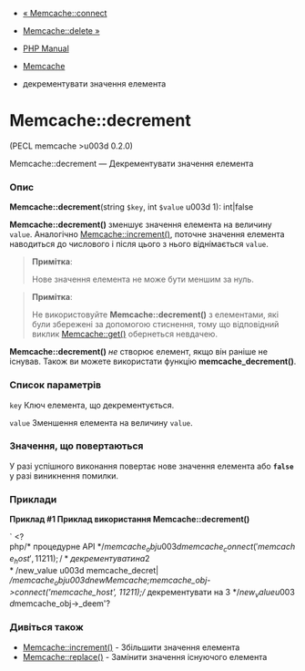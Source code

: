 - [« Memcache::connect](memcache.connect.md)
- [Memcache::delete »](memcache.delete.md)

- [PHP Manual](index.md)
- [Memcache](class.memcache.md)
- декрементувати значення елемента

# Memcache::decrement

(PECL memcache \>u003d 0.2.0)

Memcache::decrement — Декрементувати значення елемента

### Опис

**Memcache::decrement**(string `$key`, int `$value` u003d 1): int\|false

**Memcache::decrement()** зменшує значення елемента на величину
`value`. Аналогічно [Memcache::increment()](memcache.increment.md),
поточне значення елемента наводиться до числового і після цього з нього
віднімається `value`.

> **Примітка**:
>
> Нове значення елемента не може бути меншим за нуль.

> **Примітка**:
>
> Не використовуйте **Memcache::decrement()** з елементами, які були
> збережені за допомогою стиснення, тому що відповідний виклик
> [Memcache::get()](memcache.get.md) обернеться невдачею.

**Memcache::decrement()** *не* створює елемент, якщо він раніше не
існував. Також ви можете використати функцію
**memcache_decrement()**.

### Список параметрів

`key`
Ключ елемента, що декрементується.

`value`
Зменшення елемента на величину `value`.

### Значення, що повертаються

У разі успішного виконання повертає нове значення елемента або
**`false`** у разі виникнення помилки.

### Приклади

**Приклад #1 Приклад використання **Memcache::decrement()****

` <?php/* процедурне API */$memcache_obj u003d memcache_connect('memcache_host', 11211);/* декрементувати на 2 */$new_value u003d memcache_decret| */$memcache_obj u003d new Memcache;$memcache_obj->connect('memcache_host', 11211);/* декрементувати на 3 */$new_value u003d $memcache_obj->_deem'?

### Дивіться також

- [Memcache::increment()](memcache.increment.md) - Збільшити
значення елемента
- [Memcache::replace()](memcache.replace.md) - Замінити значення
існуючого елемента
